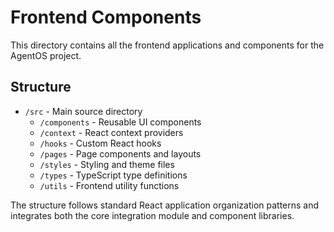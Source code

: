 # Frontend Components

This directory contains all the frontend applications and components for the AgentOS project.

## Structure

- `/src` - Main source directory
  - `/components` - Reusable UI components
  - `/context` - React context providers
  - `/hooks` - Custom React hooks
  - `/pages` - Page components and layouts
  - `/styles` - Styling and theme files
  - `/types` - TypeScript type definitions
  - `/utils` - Frontend utility functions

The structure follows standard React application organization patterns and integrates both the core integration module and component libraries.
